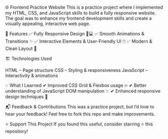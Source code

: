 🌐 Frontend Practice Website
This is a practice project where I implemented my HTML, CSS, and JavaScript skills to build a fully responsive website. The goal was to enhance my frontend development skills and create a visually appealing, interactive web page.

🎯 Features
✅ Fully Responsive Design 📱💻
✅ Smooth Animations & Transitions ✨
✅ Interactive Elements & User-Friendly UI 🖱️
✅ Modern & Clean Layout 🎨

🏗️ Technologies Used

HTML – Page structure
CSS – Styling & responsiveness
JavaScript – Interactivity & animations

💡 What I Learned
✔ Improved CSS Grid & Flexbox usage 🔥
✔ Better understanding of JavaScript DOM manipulation ✨
✔ Enhanced responsive design techniques 📱

📬 Feedback & Contributions
This was a practice project, but I’d love to hear your feedback! Feel free to fork this repo and make improvements.

⭐ Support This Project
If you found this useful, consider starring ⭐ this repository!